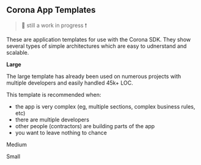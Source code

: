## Corona App Templates ##

> :closed_book: still a work in progress :exclamation:

These are application templates for use with the Corona SDK. They show several types of simple architectures which are easy to udnerstand and scalable.

**Large**

The large template has already been used on numerous projects with multiple developers and easily handled 45k+ LOC.

This template is recommended when:
* the app is very complex (eg, multiple sections, complex business rules, etc)
* there are multiple developers
* other people (contractors) are building parts of the app
* you want to leave nothing to chance

Medium

Small

